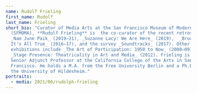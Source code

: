 ```yaml
---
name: Rudolf Frieling
first_name: Rudolf
last_name: Frieling
short_bio: "Curator of Media Arts at the San Francisco Museum of Modern Art
  (SFMOMA), **Rudolf Frieling** is  the co-curator of the recent retrospectives
  _Nam June Paik_ (2019–21), _Suzanne Lacy: We Are Here_ (2019),  _Bruce Conner:
  It's All True_ (2016–17), and the survey _Soundtracks_ (2017). Other
  exhibitions include _The Art of Participation: 1950 to Now_ (2008–09), and
  _Stage Presence: Theatricality in Art and Media_ (2012). Frieling is also a
  Senior Adjunct Professor at the California College of the Arts in San
  Francisco. He holds a M.A. from the Free University Berlin and a Ph.D. from
  the University of Hildesheim."
portraits:
  - media: 2021/06/rudolph-frieling
---
```

